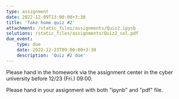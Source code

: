 ```yaml
---
type: assignment
date: 2022-12-09T13:00:00+3:30
title: 'Take home quiz #2'
attachment: /static_files/assignments/Quiz2.ipynb
solutions: /static_files/assignments/Quiz2_sol.pdf
due_event: 
    type: due
    date: 2022-12-23T09:00:00+3:30
    description: 'Quiz #2 due'
---
```


Please hand in the homework via the assignment center in the cyber university before 12/23 (Fri.) 09:00.

Please hand in your assignment with both "ipynb" and "pdf" file.

